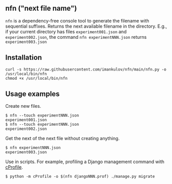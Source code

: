 ## nfn ("next file name")

`nfn` is a dependency-free console tool to generate the filename with sequential suffixes. Returns the next available filename in the directory. E.g., if your current directory has files `experiment001.json` and `experiment002.json`, the command `nfn experimentNNN.json` returns `experiment003.json`

## Installation

```shell
curl -s https://raw.githubusercontent.com/imankulov/nfn/main/nfn.py -o /usr/local/bin/nfn
chmod +x /usr/local/bin/nfn
```

## Usage examples

Create new files.

```shell
$ nfn --touch experimentNNN.json
experiment001.json
$ nfn --touch experimentNNN.json
experiment002.json
```

Get the next of the next file without creating anything.

```
$ nfn experimentNNN.json
experiment003.json
```

Use in scripts. For example, profiling a Django management command with [cProfile](https://docs.python.org/3/library/profile.html).

```shell
$ python -m cProfile -o $(nfn djangoNNN.prof) ./manage.py migrate
```
